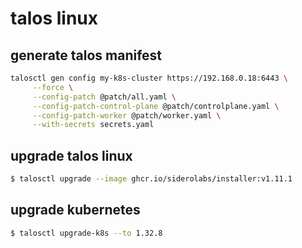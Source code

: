 # talos linux

## generate talos manifest

```sh
talosctl gen config my-k8s-cluster https://192.168.0.18:6443 \
	 --force \
	 --config-patch @patch/all.yaml \
	 --config-patch-control-plane @patch/controlplane.yaml \
	 --config-patch-worker @patch/worker.yaml \
	 --with-secrets secrets.yaml
```

## upgrade talos linux

```sh
$ talosctl upgrade --image ghcr.io/siderolabs/installer:v1.11.1
```

## upgrade kubernetes

```sh
$ talosctl upgrade-k8s --to 1.32.8
```
